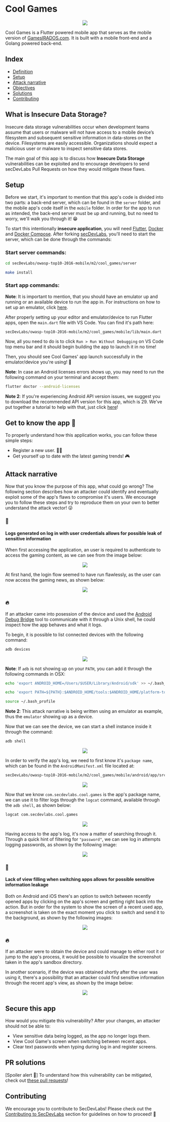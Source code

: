 # Cool Games

<p align="center">
    <img src="images/log_in.png"/>
</p>

Cool Games is a Flutter powered mobile app that serves as the mobile version of [GamesIRADOS.com](https://github.com/globocom/secDevLabs/tree/master/owasp-top10-2017-apps/a10/games-irados). It is built with a mobile front-end and a Golang powered back-end.

## Index

- [Definition](#what-is-insecure-authentication)
- [Setup](#setup)
- [Attack narrative](#attack-narrative)
- [Objectives](#secure-this-app)
- [Solutions](#pr-solutions)
- [Contributing](#contributing)

## What is Insecure Data Storage?

Insecure data storage vulnerabilities occur when development teams assume that users or malware will not have access to a mobile device’s filesystem and subsequent sensitive information in data-stores on the device. Filesystems are easily accessible. Organizations should expect a malicious user or malware to inspect sensitive data stores.

The main goal of this app is to discuss how **Insecure Data Storage** vulnerabilities can be exploited and to encourage developers to send secDevLabs Pull Requests on how they would mitigate these flaws.

## Setup

Before we start, it's important to mention that this app's code is divided into two parts: a back-end server, which can be found in the `server` folder, and the mobile app's code itself in the `mobile` folder. In order for the app to run as intended, the back-end server must be up and running, but no need to worry, we'll walk you through it! 😁

To start this intentionally **insecure application**, you will need [Flutter][VS-Code-Flutter], [Docker][Docker Install] and [Docker Compose][Docker Compose Install]. After forking [secDevLabs](https://github.com/globocom/secDevLabs), you'll need to start the server, which can be done through the commands:

### Start server commands:

```sh
cd secDevLabs/owasp-top10-2016-mobile/m2/cool_games/server
```

```sh
make install
```

### Start app commands:

**Note**: It is important to mention, that you should have an emulator up and running or an available device to run the app in. For instructions on how to set up an emulator, click [here][VS-Code-Flutter].

After properly setting up your editor and emulator/device to run Flutter apps, open the `main.dart` file with VS Code. You can find it's path here:

```
secDevLabs/owasp-top10-2016-mobile/m2/cool_games/mobile/lib/main.dart
```

Now, all you need to do is to click `Run > Run Without Debugging` on VS Code top menu bar and it should begin building the app to launch it in no time!

Then, you should see Cool Games' app launch successfully in the emulator/device you're using! 📲

**Note**: In case an Android licenses errors shows up, you may need to run the following command on your terminal and accept them:

```sh
flutter doctor --android-licenses
```

**Note 2**: If you're experiencing Android API version issues, we suggest you to download the recommended API version for this app, which is 29. We've put together a tutorial to help with that, just click [here][API-Version-Issue]!

## Get to know the app 📝

To properly understand how this application works, you can follow these simple steps:

- Register a new user. 👩‍💻
- Get yourself up to date with the latest gaming trends! 🎮

## Attack narrative

Now that you know the purpose of this app, what could go wrong? The following section describes how an attacker could identify and eventually exploit some of the app's flaws to compromise it's users. We encourage you to follow these steps and try to reproduce them on your own to better understand the attack vector! 😜

### 👀

#### Logs generated on log in with user credentials allows for possible leak of sensitive information

When first accessing the application, an user is required to authenticate to access the gaming content, as we can see from the image below:

<p align="center">
    <img src="images/log_in.png"/>
</p>

At first hand, the login flow seemed to have run flawlessly, as the user can now access the gaming news, as shown below:

<p align="center">
    <img src="images/successfull_log_in.gif"/>
</p>

### 🔥

If an attacker came into posession of the device and used the [Android Debug Bridge](https://developer.android.com/studio/command-line/adb) tool to communicate with it through a Unix shell, he could inspect how the app behaves and what it logs.

To begin, it is possible to list connected devices with the following command:

```sh
adb devices
```

<p align="center">
    <img src="images/adb_devices.png"/>
</p>

**Note**: If `adb` is not showing up on your `PATH`, you can add it through the following commands in OSX:

```sh
echo 'export ANDROID_HOME=/Users/$USER/Library/Android/sdk' >> ~/.bash_profile

echo 'export PATH=${PATH}:$ANDROID_HOME/tools:$ANDROID_HOME/platform-tools' >> ~/.bash_profile

source ~/.bash_profile
```

**Note 2**: This attack narrative is being written using an emulator as example, thus the `emulator` showing up as a device.

Now that we can see the device, we can start a shell instance inside it through the command:

```sh
adb shell
```

<p align="center">
    <img src="images/adb_shell.png"/>
</p>

In order to verify the app's log, we need to first know it's `package name`, which can be found in the `AndroidManifest.xml` file located at:

```sh
secDevLabs/owasp-top10-2016-mobile/m2/cool_games/mobile/android/app/src/profile/AndroidManifest.xml
```

<p align="center">
    <img src="images/package_name.png"/>
</p>

Now that we know `com.secdevlabs.cool.games` is the app's package name, we can use it to filter logs through the `logcat` command, available through the `adb shell`, as shown below:

```sh
logcat com.secdevlabs.cool.games
```

<p align="center">
    <img src="images/logcat.png"/>
</p>

Having access to the app's log, it's now a matter of searching through it. Through a quick hint of filtering for `"password"`, we can see log in attempts logging passwords, as shown by the following image:

<p align="center">
    <img src="images/logged_password.png"/>
</p>

### 👀

#### Lack of view filling when switching apps allows for possible sensitive information leakage

Both on Android and iOS there's an option to switch between recently opened apps by clicking on the app's screen and getting right back into the action. But in order for the system to show the screen of a recent used app, a screenshot is taken on the exact moment you click to switch and send it to the background, as shown by the following images:

<p align="center">
    <img src="images/recent_app_android.png"/>
</p>

### 🔥

If an attacker were to obtain the device and could manage to either root it or jump to the app's process, it would be possible to visualize the screenshot taken in the app's sandbox directory.

In another scenario, if the device was obtained shortly after the user was using it, there's a possibility that an attacker could find sensitive information through the recent app's view, as shown by the image below:

<p align="center">
    <img src="images/recent_app_password.png"/>
</p>

## Secure this app

How would you mitigate this vulnerability? After your changes, an attacker should not be able to:

* View sensitive data being logged, as the app no longer logs them.
* View Cool Game's screen when switching between recent apps.
* Clear text passwords when typing during log in and register screens.

## PR solutions

[Spoiler alert 🚨] To understand how this vulnerability can be mitigated, check out [these pull requests](https://github.com/globocom/secDevLabs/pulls?q=is%3Apr+label%3A%22Cool+Games%22+label%3A%22mitigation+solution+%F0%9F%94%92%22)!

## Contributing

We encourage you to contribute to SecDevLabs! Please check out the [Contributing to SecDevLabs](../../../docs/CONTRIBUTING.md) section for guidelines on how to proceed! 🎉

[API-Version-Issue]: https://github.com/globocom/secDevLabs/blob/master/docs/api-version-issue.md
[Flutter]: https://flutter.dev/docs/get-started/install
[VS-Code-Flutter]: https://github.com/globocom/secDevLabs/blob/master/docs/installing-flutter.md
[Docker Install]:  https://docs.docker.com/install/
[Docker Compose Install]: https://docs.docker.com/compose/install/
